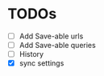 <h1>TODOs</h1>

- [ ] Add Save-able urls
- [ ] Add Save-able queries
- [ ] History 
- [x] sync settings
